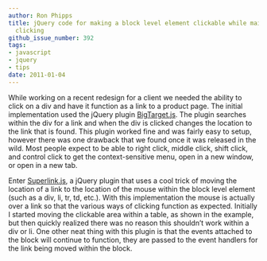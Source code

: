 ```yaml
---
author: Ron Phipps
title: jQuery code for making a block level element clickable while maintaining left/middle/right
  clicking
github_issue_number: 392
tags:
- javascript
- jquery
- tips
date: 2011-01-04
---
```




While working on a recent redesign for a client we needed the ability to click on a div and have it function as a link to a product page. The initial implementation used the jQuery plugin [BigTarget.js](https://newism.com.au/blog/post/58/bigtarget-js-increasing-the-size-of-clickable-targets/). The plugin searches within the div for a link and when the div is clicked changes the location to the link that is found. This plugin worked fine and was fairly easy to setup, however there was one drawback that we found once it was released in the wild. Most people expect to be able to right click, middle click, shift click, and control click to get the context-sensitive menu, open in a new window, or open in a new tab.

Enter [Superlink.js](https://j11y.io/javascript/table-rows-as-clickable-anchors/), a jQuery plugin that uses a cool trick of moving the location of a link to the location of the mouse within the block level element (such as a div, li, tr, td, etc.). With this implementation the mouse is actually over a link so that the various ways of clicking function as expected. Initially I started moving the clickable area within a table, as shown in the example, but then quickly realized there was no reason this shouldn’t work within a div or li. One other neat thing with this plugin is that the events attached to the block will continue to function, they are passed to the event handlers for the link being moved within the block.


